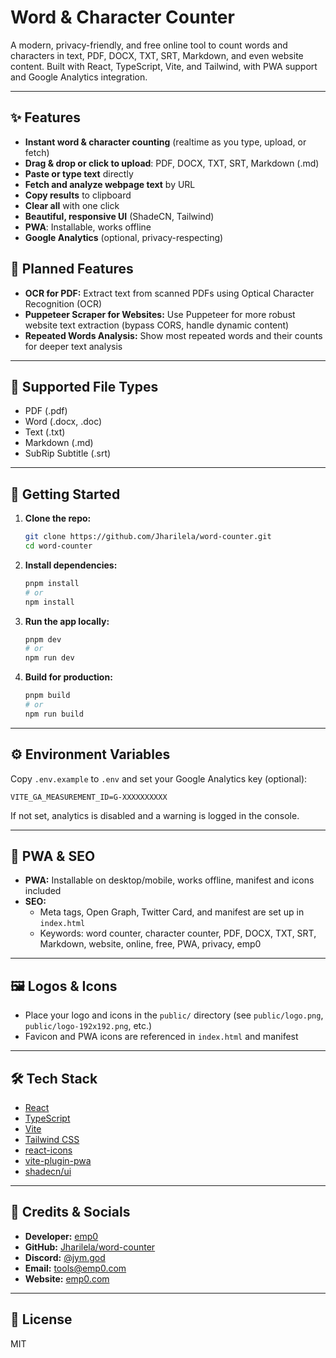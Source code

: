 # Word & Character Counter

A modern, privacy-friendly, and free online tool to count words and characters in text, PDF, DOCX, TXT, SRT, Markdown, and even website content. Built with React, TypeScript, Vite, and Tailwind, with PWA support and Google Analytics integration.

---

## ✨ Features
- **Instant word & character counting** (realtime as you type, upload, or fetch)
- **Drag & drop or click to upload**: PDF, DOCX, TXT, SRT, Markdown (.md)
- **Paste or type text** directly
- **Fetch and analyze webpage text** by URL
- **Copy results** to clipboard
- **Clear all** with one click
- **Beautiful, responsive UI** (ShadeCN, Tailwind)
- **PWA**: Installable, works offline
- **Google Analytics** (optional, privacy-respecting)

## 📝 Planned Features
- **OCR for PDF:** Extract text from scanned PDFs using Optical Character Recognition (OCR)
- **Puppeteer Scraper for Websites:** Use Puppeteer for more robust website text extraction (bypass CORS, handle dynamic content)
- **Repeated Words Analysis:** Show most repeated words and their counts for deeper text analysis

---

## 📂 Supported File Types
- PDF (.pdf)
- Word (.docx, .doc)
- Text (.txt)
- Markdown (.md)
- SubRip Subtitle (.srt)

---

## 🚀 Getting Started

1. **Clone the repo:**
   ```sh
   git clone https://github.com/Jharilela/word-counter.git
   cd word-counter
   ```
2. **Install dependencies:**
   ```sh
   pnpm install
   # or
   npm install
   ```
3. **Run the app locally:**
   ```sh
   pnpm dev
   # or
   npm run dev
   ```
4. **Build for production:**
   ```sh
   pnpm build
   # or
   npm run build
   ```

---

## ⚙️ Environment Variables

Copy `.env.example` to `.env` and set your Google Analytics key (optional):

```
VITE_GA_MEASUREMENT_ID=G-XXXXXXXXXX
```

If not set, analytics is disabled and a warning is logged in the console.

---

## 📱 PWA & SEO
- **PWA:** Installable on desktop/mobile, works offline, manifest and icons included
- **SEO:**
  - Meta tags, Open Graph, Twitter Card, and manifest are set up in `index.html`
  - Keywords: word counter, character counter, PDF, DOCX, TXT, SRT, Markdown, website, online, free, PWA, privacy, emp0

---

## 🖼️ Logos & Icons
- Place your logo and icons in the `public/` directory (see `public/logo.png`, `public/logo-192x192.png`, etc.)
- Favicon and PWA icons are referenced in `index.html` and manifest

---

## 🛠️ Tech Stack
- [React](https://react.dev/)
- [TypeScript](https://www.typescriptlang.org/)
- [Vite](https://vitejs.dev/)
- [Tailwind CSS](https://tailwindcss.com/)
- [react-icons](https://react-icons.github.io/react-icons/)
- [vite-plugin-pwa](https://vite-pwa-org.netlify.app/)
- [shadecn/ui](https://ui.shadcn.com/)

---

## 👤 Credits & Socials
- **Developer:** [emp0](https://emp0.com)
- **GitHub:** [Jharilela/word-counter](https://github.com/Jharilela/word-counter)
- **Discord:** [@jym.god](https://discord.com/users/jym.god)
- **Email:** tools@emp0.com
- **Website:** [emp0.com](https://emp0.com)

---

## 📄 License
MIT


